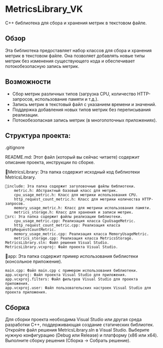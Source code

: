 # MetricsLibrary_VK

C++ библиотека для сбора и хранения метрик в текстовом файле.

## Обзор

Эта библиотека предоставляет набор классов для сбора и хранения метрик в текстовом файле. Она позволяет добавлять новые типы метрик без изменения существующего кода и обеспечивает потокобезопасную запись метрик.

## Возможности

*   Сбор метрик различных типов (загрузка CPU, количество HTTP-запросов, использование памяти и т.д.).
*   Запись метрик в текстовый файл с указанием времени и значений.
*   Поддержка добавления новых типов метрик без переписывания реализации.
*   Потокобезопасная запись метрик (в многопоточных приложениях).

## Структура проекта:

.gitignore

README.md: Этот файл (который вы сейчас читаете) содержит описание проекта, инструкции по сборке.

📁MetricsLibrary: Эта папка содержит исходный код библиотеки MetricsLibrary.

    📁include: Эта папка содержит заголовочные файлы библиотеки.
        metric.h: Абстрактный базовый класс для метрик.
        cpu_usage_metric.h: Класс для метрики использования CPU.
        http_request_count_metric.h: Класс для метрики количества HTTP-запросов.
        memory_usage_metric.h: Класс для метрики использования памяти.
        metrics_storage.h: Класс для хранения и записи метрик.
    📁src: Эта папка содержит файлы реализации библиотеки.
        cpu_usage_metric.cpp: Реализация класса CpuUsageMetric.
        http_request_count_metric.cpp: Реализация класса HttpRequestCountMetric.
        memory_usage_metric.cpp: Реализация класса MemoryUsageMetric.
        metrics_storage.cpp: Реализация класса MetricsStorage.
    MetricsLibrary.sln: Файл решения Visual Studio.
    MetricsLibrary.vcxproj: Файл проекта Visual Studio.
    
📁app: Эта папка содержит пример использования библиотеки (консольное приложение).

    main.cpp: Файл main.cpp с примером использования библиотеки.
    app.vcxproj: Файл проекта Visual Studio для приложения.
    app.vcxproj.filters: Файл фильтров Visual Studio для проекта приложения.
    app.vcxproj.user: Файл пользовательских настроек Visual Studio для проекта приложения.
    
## Сборка
Для сборки проекта необходима Visual Studio или другая среда разработки C++, поддерживающая создание статических библиотек.
Откройте файл решения MetricsLibrary.sln в Visual Studio.
Выберите нужную конфигурацию (Debug или Release) и платформу (x86 или x64).
Выполните сборку решения (Сборка -> Собрать решение).
